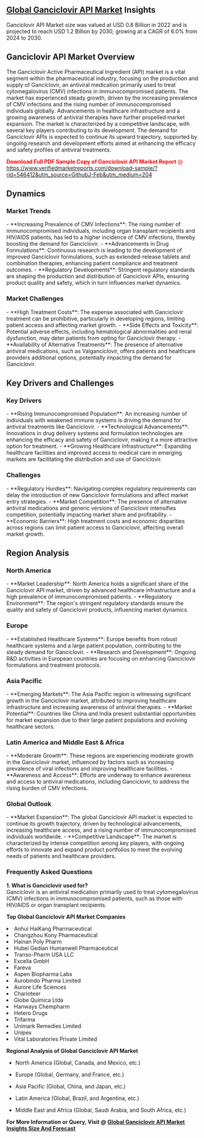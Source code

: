 <h2><a href="https://www.verifiedmarketreports.com/download-sample/?rid=546412&amp;utm_source=GithubJ&amp;utm_medium=204" target="_blank">Global Ganciclovir API Market</a> Insights</h2><p>Ganciclovir API Market size was valued at USD 0.8 Billion in 2022 and is projected to reach USD 1.2 Billion by 2030, growing at a CAGR of 6.0% from 2024 to 2030.</p><p><h2>Ganciclovir API Market Overview</h2> The Ganciclovir Active Pharmaceutical Ingredient (API) market is a vital segment within the pharmaceutical industry, focusing on the production and supply of Ganciclovir, an antiviral medication primarily used to treat cytomegalovirus (CMV) infections in immunocompromised patients. The market has experienced steady growth, driven by the increasing prevalence of CMV infections and the rising number of immunocompromised individuals globally. Advancements in healthcare infrastructure and a growing awareness of antiviral therapies have further propelled market expansion. The market is characterized by a competitive landscape, with several key players contributing to its development. The demand for Ganciclovir APIs is expected to continue its upward trajectory, supported by ongoing research and development efforts aimed at enhancing the efficacy and safety profiles of antiviral treatments. <p><span class=""><span style="color: #ff0000;"><strong>Download Full PDF Sample Copy of Ganciclovir API Market Report</strong> @ </span><a href="https://www.verifiedmarketreports.com/download-sample/?rid=546412&amp;utm_source=GithubJ-Feb&amp;utm_medium=204" target="_blank">https://www.verifiedmarketreports.com/download-sample/?rid=546412&amp;utm_source=GithubJ-Feb&amp;utm_medium=204</a></span></p> <h2>Dynamics</h2> <h3>Market Trends</h3> - **Increasing Prevalence of CMV Infections**: The rising number of immunocompromised individuals, including organ transplant recipients and HIV/AIDS patients, has led to a higher incidence of CMV infections, thereby boosting the demand for Ganciclovir. - **Advancements in Drug Formulations**: Continuous research is leading to the development of improved Ganciclovir formulations, such as extended-release tablets and combination therapies, enhancing patient compliance and treatment outcomes. - **Regulatory Developments**: Stringent regulatory standards are shaping the production and distribution of Ganciclovir APIs, ensuring product quality and safety, which in turn influences market dynamics. <h3>Market Challenges</h3> - **High Treatment Costs**: The expense associated with Ganciclovir treatment can be prohibitive, particularly in developing regions, limiting patient access and affecting market growth. - **Side Effects and Toxicity**: Potential adverse effects, including hematological abnormalities and renal dysfunction, may deter patients from opting for Ganciclovir therapy. - **Availability of Alternative Treatments**: The presence of alternative antiviral medications, such as Valganciclovir, offers patients and healthcare providers additional options, potentially impacting the demand for Ganciclovir. <h2>Key Drivers and Challenges</h2> <h3>Key Drivers</h3> - **Rising Immunocompromised Population**: An increasing number of individuals with weakened immune systems is driving the demand for antiviral treatments like Ganciclovir. - **Technological Advancements**: Innovations in drug delivery systems and formulation technologies are enhancing the efficacy and safety of Ganciclovir, making it a more attractive option for treatment. - **Growing Healthcare Infrastructure**: Expanding healthcare facilities and improved access to medical care in emerging markets are facilitating the distribution and use of Ganciclovir. <h3>Challenges</h3> - **Regulatory Hurdles**: Navigating complex regulatory requirements can delay the introduction of new Ganciclovir formulations and affect market entry strategies. - **Market Competition**: The presence of alternative antiviral medications and generic versions of Ganciclovir intensifies competition, potentially impacting market share and profitability. - **Economic Barriers**: High treatment costs and economic disparities across regions can limit patient access to Ganciclovir, affecting overall market growth. <h2>Region Analysis</h2> <h3>North America</h3> - **Market Leadership**: North America holds a significant share of the Ganciclovir API market, driven by advanced healthcare infrastructure and a high prevalence of immunocompromised patients. - **Regulatory Environment**: The region's stringent regulatory standards ensure the quality and safety of Ganciclovir products, influencing market dynamics. <h3>Europe</h3> - **Established Healthcare Systems**: Europe benefits from robust healthcare systems and a large patient population, contributing to the steady demand for Ganciclovir. - **Research and Development**: Ongoing R&D activities in European countries are focusing on enhancing Ganciclovir formulations and treatment protocols. <h3>Asia Pacific</h3> - **Emerging Markets**: The Asia Pacific region is witnessing significant growth in the Ganciclovir market, attributed to improving healthcare infrastructure and increasing awareness of antiviral therapies. - **Market Potential**: Countries like China and India present substantial opportunities for market expansion due to their large patient populations and evolving healthcare sectors. <h3>Latin America and Middle East & Africa</h3> - **Moderate Growth**: These regions are experiencing moderate growth in the Ganciclovir market, influenced by factors such as increasing prevalence of viral infections and improving healthcare facilities. - **Awareness and Access**: Efforts are underway to enhance awareness and access to antiviral medications, including Ganciclovir, to address the rising burden of CMV infections. <h3>Global Outlook</h3> - **Market Expansion**: The global Ganciclovir API market is expected to continue its growth trajectory, driven by technological advancements, increasing healthcare access, and a rising number of immunocompromised individuals worldwide. - **Competitive Landscape**: The market is characterized by intense competition among key players, with ongoing efforts to innovate and expand product portfolios to meet the evolving needs of patients and healthcare providers. <h3>Frequently Asked Questions</h3> <p><strong>1. What is Ganciclovir used for?</strong><br>Ganciclovir is an antiviral medication primarily used to treat cytomegalovirus (CMV) infections in immunocompromised patients, such as those with HIV/AIDS or organ transplant recipients.</p></p><p><strong>Top Global Ganciclovir API Market Companies</strong></p><div data-test-id=""><p><li>Anhui HaiKang Pharmaceutical</li><li> Changzhou Kony Pharmaceutical</li><li> Hainan Poly Pharm</li><li> Hubei Gedian Humanwell Pharmaceutical</li><li> Transo-Pharm USA LLC</li><li> Excella GmbH</li><li> Fareva</li><li> Aspen Biopharma Labs</li><li> Aurobindo Pharma Limited</li><li> Aurore Life Sciences</li><li> Charioteer</li><li> Globe Quimica Ltda</li><li> Hanways Chempharm</li><li> Hetero Drugs</li><li> Trifarma</li><li> Unimark Remedies Limited</li><li> Unipex</li><li> Vital Laboratories Private Limited</li></p><div><strong>Regional Analysis of&nbsp;Global Ganciclovir API Market</strong></div><ul><li dir="ltr"><p dir="ltr">North America&nbsp;(Global, Canada, and Mexico, etc.)</p></li><li dir="ltr"><p dir="ltr">Europe (Global, Germany, and France, etc.)</p></li><li dir="ltr"><p dir="ltr">Asia Pacific&nbsp;(Global, China, and Japan, etc.)</p></li><li dir="ltr"><p dir="ltr">Latin America&nbsp;(Global, Brazil, and Argentina, etc.)</p></li><li dir="ltr">Middle East and Africa&nbsp;(Global, Saudi Arabia, and South Africa, etc.)</li></ul><p><strong>For More Information or Query, Visit @&nbsp;</strong><strong><a href="https://www.verifiedmarketreports.com/product/ganciclovir-api-market/?utm_source=GithubJ&amp;utm_medium=204" target="_blank">Global Ganciclovir API Market Insights Size And Forecast</a></strong></p></div>

